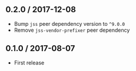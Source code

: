 ## 0.2.0 / 2017-12-08

- Bump `jss` peer dependency version to `^9.0.0`
- Remove `jss-vendor-prefixer` peer dependency

## 0.1.0 / 2017-08-07

- First release
